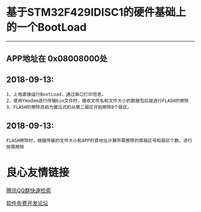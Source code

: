 # 基于STM32F429IDISC1的硬件基础上的一个BootLoad

----------

## APP地址在 0x08008000处

## 2018-09-13:
	1、上电直接运行BootLoad，通过串口打印信息。
	2、使用Ymodem进行传输bin文件时，接收文件名和文件大小的数据包后就进行FLASH的擦除
	3、FLASH的擦除目前为傻瓜式的从第二扇区开始擦除8个扇区。
	
## 2018-09-13:
	FLASH擦除时，根据传输的文件大小和APP的首地址计算所需擦除的首扇区号和扇区个数，进行按需擦除

 # 良心友情链接

[腾讯QQ群快速检索](http://u.720life.cn/s/8cf73f7c)

[软件免费开发论坛](http://u.720life.cn/s/bbb01dc0)